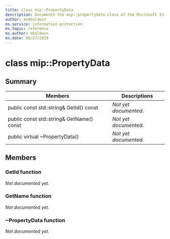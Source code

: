```yaml
---
title: class mip::PropertyData 
description: Documents the mip::propertydata class of the Microsoft Information Protection (MIP) SDK.
author: msmbaldwin
ms.service: information-protection
ms.topic: reference
ms.author: mbaldwin
ms.date: 08/27/2019
---
```


# class mip::PropertyData 
  
## Summary
 Members                        | Descriptions                                
--------------------------------|---------------------------------------------
public const std::string& GetId() const  | _Not yet documented._
public const std::string& GetName() const  | _Not yet documented._
public virtual ~PropertyData()  | _Not yet documented._
  
## Members
  
### GetId function
_Not documented yet._

  
### GetName function
_Not documented yet._

  
### ~PropertyData function
_Not documented yet._
